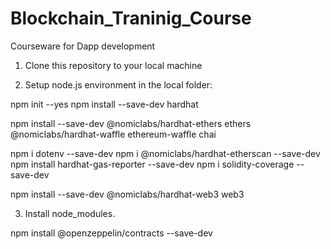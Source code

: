 # Blockchain_Traninig_Course
Courseware for Dapp development

1. Clone this repository to your local machine

2. Setup node.js environment in the local folder:

npm init --yes
npm install --save-dev hardhat

npm install --save-dev @nomiclabs/hardhat-ethers ethers @nomiclabs/hardhat-waffle ethereum-waffle chai

npm i dotenv --save-dev
npm i @nomiclabs/hardhat-etherscan --save-dev
npm install hardhat-gas-reporter --save-dev
npm i solidity-coverage --save-dev

npm install --save-dev @nomiclabs/hardhat-web3 web3

3. Install node_modules.

npm install @openzeppelin/contracts --save-dev
